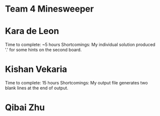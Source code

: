 # Team 4 Minesweeper
# Kara de Leon
  Time to complete: ~5 hours
  Shortcomings: My individual solution produced '.' for some hints on the second board.
# Kishan Vekaria
  Time to complete: 15 hours
  Shortcomings: My output file generates two blank lines at the end of output. 
# Qibai Zhu

